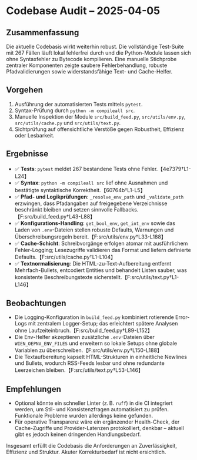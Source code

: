 # Codebase Audit – 2025-04-05

## Zusammenfassung

Die aktuelle Codebasis wirkt weiterhin robust. Die vollständige Test-Suite mit 267 Fällen läuft lokal fehlerfrei durch und die Python-Module lassen sich ohne Syntaxfehler zu Bytecode kompilieren. Eine manuelle Stichprobe zentraler Komponenten zeigte saubere Fehlerbehandlung, robuste Pfadvalidierungen sowie widerstandsfähige Text- und Cache-Helfer.

## Vorgehen

1. Ausführung der automatisierten Tests mittels `pytest`.
2. Syntax-Prüfung durch `python -m compileall src`.
3. Manuelle Inspektion der Module `src/build_feed.py`, `src/utils/env.py`, `src/utils/cache.py` und `src/utils/text.py`.
4. Sichtprüfung auf offensichtliche Verstöße gegen Robustheit, Effizienz oder Lesbarkeit.

## Ergebnisse

- ✅ **Tests**: `pytest` meldet 267 bestandene Tests ohne Fehler.【4e7379†L1-L24】
- ✅ **Syntax**: `python -m compileall src` lief ohne Ausnahmen und bestätigte syntaktische Korrektheit.【60764b†L1-L5】
- ✅ **Pfad- und Logikprüfungen**: `_resolve_env_path` und `_validate_path` erzwingen, dass Pfadangaben auf freigegebene Verzeichnisse beschränkt bleiben und setzen sinnvolle Fallbacks.【F:src/build_feed.py†L43-L88】
- ✅ **Konfigurations-Handling**: `get_bool_env`, `get_int_env` sowie das Laden von `.env`-Dateien stellen robuste Defaults, Warnungen und Überschreibungsregeln bereit.【F:src/utils/env.py†L33-L188】
- ✅ **Cache-Schicht**: Schreibvorgänge erfolgen atomar mit ausführlichem Fehler-Logging; Lesezugriffe validieren das Format und liefern definierte Defaults.【F:src/utils/cache.py†L1-L104】
- ✅ **Textnormalisierung**: Die HTML-zu-Text-Aufbereitung entfernt Mehrfach-Bullets, entcodiert Entities und behandelt Listen sauber, was konsistente Beschreibungstexte sicherstellt.【F:src/utils/text.py†L1-L146】

## Beobachtungen

- Die Logging-Konfiguration in `build_feed.py` kombiniert rotierende Error-Logs mit zentralem Logger-Setup; das erleichtert spätere Analysen ohne Laufzeiteinbruch.【F:src/build_feed.py†L89-L152】
- Die Env-Helfer akzeptieren zusätzliche `.env`-Dateien über `WIEN_OEPNV_ENV_FILES` und erweitern so lokale Setups ohne globale Variablen zu überschreiben.【F:src/utils/env.py†L150-L188】
- Die Textaufbereitung kapselt HTML-Strukturen in einheitliche Newlines und Bullets, wodurch RSS-Feeds lesbar und ohne redundante Leerzeichen bleiben.【F:src/utils/text.py†L53-L146】

## Empfehlungen

- Optional könnte ein schneller Linter (z. B. `ruff`) in die CI integriert werden, um Stil- und Konsistenzfragen automatisiert zu prüfen. Funktionale Probleme wurden allerdings keine gefunden.
- Für operative Transparenz wäre ein ergänzender Health-Check, der Cache-Zugriffe und Provider-Latenzen protokolliert, denkbar – aktuell gibt es jedoch keinen dringenden Handlungsbedarf.

Insgesamt erfüllt die Codebasis die Anforderungen an Zuverlässigkeit, Effizienz und Struktur. Akuter Korrekturbedarf ist nicht ersichtlich.
